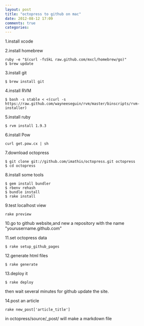 ```yaml
---
layout: post
title: "octopress to github on mac"
date: 2012-08-12 17:09
comments: true
categories: 
---
```


1.install xcode

2.install homebrew    

    ruby -e "$(curl -fsSkL raw.github.com/mxcl/homebrew/go)"
    $ brew update
3.install git

	$ brew install git
	
4.install RVM
	
	$ bash -s stable < <(curl -s https://raw.github.com/wayneeseguin/rvm/master/binscripts/rvm-installer)

5.install ruby

	$ rvm install 1.9.3

6.install Pow

	curl get.pow.cx | sh
	
7.download octopress

	$ git clone git://github.com/imathis/octopress.git octopress
	$ cd octopress

8.install some tools

	$ gem install bundler
	$ rbenv rehash
	$ bundle install
	$ rake install
9.test localhost view

	rake preview
	
10.go to github website,and new a repository with the name "yourusername.github.com"

11.set octopress data

	$ rake setup_github_pages

12.generate html files

	$ rake generate
	
13.deploy it

	$ rake deploy
then wait several minutes for github update the site.

14.post an article

	rake new_post['article_title']
in octopress/source/_post/ will make a markdown file

	